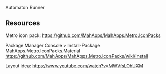 ﻿Automaton Runner


## Resources

Metro icon pack:
https://github.com/MahApps/MahApps.Metro.IconPacks

Package Manager Console > Install-Package MahApps.Metro.IconPacks.Material
https://github.com/MahApps/MahApps.Metro.IconPacks/wiki/Install

Layout idea:
https://www.youtube.com/watch?v=MWVfsLOhUXM

